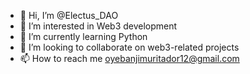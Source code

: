 - 👋 Hi, I’m @Electus_DAO
- 👀 I’m interested in Web3 development
- 🌱 I’m currently learning Python
- 💞️ I’m looking to collaborate on web3-related projects
- 📫 How to reach me oyebanjimuritador12@gmail.com

<!---
Murrysville19/Murrysville19 is a ✨ special ✨ repository because its `README.md` (this file) appears on your GitHub profile.
You can click the Preview link to take a look at your changes.
--->
